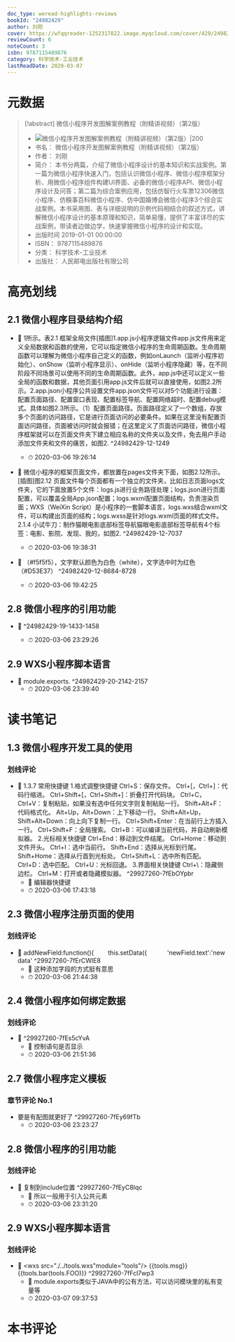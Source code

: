 ```yaml
---
doc_type: weread-highlights-reviews
bookId: "24982429"
author: 刘刚
cover: https://wfqqreader-1252317822.image.myqcloud.com/cover/429/24982429/t7_24982429.jpg
reviewCount: 6
noteCount: 3
isbn: 9787115489876
category: 科学技术-工业技术
lastReadDate: 2020-03-07
---
```

# 元数据
> [!abstract] 微信小程序开发图解案例教程（附精讲视频）（第2版）
> - ![ 微信小程序开发图解案例教程（附精讲视频）（第2版）|200](https://wfqqreader-1252317822.image.myqcloud.com/cover/429/24982429/t7_24982429.jpg)
> - 书名： 微信小程序开发图解案例教程（附精讲视频）（第2版）
> - 作者： 刘刚
> - 简介： 本书分两篇，介绍了微信小程序设计的基本知识和实战案例。第一篇为微信小程序快速入门，包括认识微信小程序、微信小程序框架分析、用微信小程序组件构建UI界面、必备的微信小程序API、微信小程序设计及问答；第二篇为综合案例应用，包括仿智行火车票12306微信小程序、仿糗事百科微信小程序、仿中国婚博会微信小程序3个综合实战案例。本书采用图、表与详细说明的示例代码相结合的叙述方式，讲解微信小程序设计的基本原理和知识，简单易懂，提供了丰富详尽的实战案例，带读者边做边学，快速掌握微信小程序的设计和实现。
> - 出版时间 2019-01-01 00:00:00
> - ISBN： 9787115489876
> - 分类： 科学技术-工业技术
> - 出版社： 人民邮电出版社有限公司

# 高亮划线

## 2.1 微信小程序目录结构介绍


- 📌 1所示。表2.1 框架全局文件[插图]1.app.js小程序逻辑文件app.js文件用来定义全局数据和函数的使用，它可以指定微信小程序的生命周期函数。生命周期函数可以理解为微信小程序自己定义的函数，例如onLaunch（监听小程序初始化）、onShow（监听小程序显示）、onHide（监听小程序隐藏）等，在不同阶段不同场景可以使用不同的生命周期函数。此外，app.js中还可以定义一些全局的函数和数据，其他页面引用app.js文件后就可以直接使用，如图2.2所示。2.app.json小程序公共设置文件app.json文件可以对5个功能进行设置：配置页面路径、配置窗口表现、配置标签导航、配置网络超时、配置debug模式。具体如图2.3所示。（1）配置页面路径。页面路径定义了一个数组，存放多个页面的访问路径，它是进行页面访问的必要条件。如果在这里没有配置页面访问路径，页面被访问时就会报错；在这里定义了页面访问路径，微信小程序框架就可以在页面文件夹下建立相应名称的文件夹以及文件，免去用户手动添加文件夹和文件的痛苦，如图2. ^24982429-12-1249
    - ⏱ 2020-03-06 19:26:14 

- 📌 微信小程序的框架页面文件，都放置在pages文件夹下面，如图2.12所示。[插图]图2.12 页面文件每个页面都有一个独立的文件夹，比如日志页面logs文件夹，它的下面放置5个文件：logs.js进行业务路径处理；logs.json进行页面配置，可以覆盖全局App.json配置；logs.wxml配置页面结构，负责渲染页面；WXS（WeiXin Script）是小程序的一套脚本语言，logs.wxs结合wxml文件，可以构建出页面的结构；logs.wxss是针对logs.wxml页面的样式文件。2.1.4 小试牛刀：制作猫眼电影底部标签导航猫眼电影底部标签导航有4个标签：电影、影院、发现、我的，如图2. ^24982429-12-7037
    - ⏱ 2020-03-06 19:38:31 

- 📌 （#f5f5f5），文字默认颜色为白色（white），文字选中时为红色（#D53E37） ^24982429-12-8684-8728
    - ⏱ 2020-03-06 19:42:25 
## 2.8 微信小程序的引用功能


- 📌 <import src="item.wxml"/> ^24982429-19-1433-1458
    - ⏱ 2020-03-06 23:29:26 
## 2.9 WXS小程序脚本语言


- 📌 module.exports. ^24982429-20-2142-2157
    - ⏱ 2020-03-06 23:39:40 
# 读书笔记

## 1.3 微信小程序开发工具的使用

### 划线评论
- 📌 1.3.7 常用快捷键
1.格式调整快捷键
Ctrl+S：保存文件。
Ctrl+[，Ctrl+]：代码行缩进。
Ctrl+Shift+[，Ctrl+Shift+]：折叠打开代码块。
Ctrl+C，Ctrl+V：复制粘贴，如果没有选中任何文字则复制粘贴一行。
Shift+Alt+F：代码格式化。
Alt+Up，Alt+Down：上下移动一行。
Shift+Alt+Up，Shift+Alt+Down：向上向下复制一行。
Ctrl+Shift+Enter：在当前行上方插入一行。
Ctrl+Shift+F：全局搜索。
Ctrl+B：可以编译当前代码，并自动刷新模拟器。
2.光标相关快捷键
Ctrl+End：移动到文件结尾。
Ctrl+Home：移动到文件开头。
Ctrl+I：选中当前行。
Shift+End：选择从光标到行尾。
Shift+Home：选择从行首到光标处。
Ctrl+Shift+L：选中所有匹配。
Ctrl+D：选中匹配。
Ctrl+U：光标回退。
3.界面相关快捷键
Ctrl+\：隐藏侧边栏。
Ctrl+M：打开或者隐藏模拟器。  ^29927260-7fEbOYpbr
    - 💭 编辑器快捷键
    - ⏱ 2020-03-06 17:43:18
   
## 2.3 微信小程序注册页面的使用

### 划线评论
- 📌 addNewField:function(){
　　this.setData({
　　　'newField.text':'new data'  ^29927260-7fErCWlE8
    - 💭 这种添加字段的方式挺有意思
    - ⏱ 2020-03-06 21:44:38
   
## 2.4 微信小程序如何绑定数据

### 划线评论
- 📌 <view wx:if="{{condition}}"></view>  ^29927260-7fEs5cYvA
    - 💭 控制语句是否显示
    - ⏱ 2020-03-06 21:51:36
   
## 2.7 微信小程序定义模板

### 章节评论 No.1
- 要是有配图就更好了 ^29927260-7fEy69fTb
    - ⏱ 2020-03-06 23:23:27    
## 2.8 微信小程序的引用功能

### 划线评论
- 📌 复制到include位置  ^29927260-7fEyC8Iqc
    - 💭 所以一般用于引入公共元素
    - ⏱ 2020-03-06 23:31:20
   
## 2.9 WXS小程序脚本语言

### 划线评论
- 📌 <wxs src="./../tools.wxs"module="tools"/>
<view>{{tools.msg}}</view>
<view>{{tools.bar(tools.FOO)}}</view>  ^29927260-7fFcl7wp3
    - 💭 module.exports类似于JAVA中的公有方法，可以访问模块里的私有变量等
    - ⏱ 2020-03-07 09:37:53
   
# 本书评论
